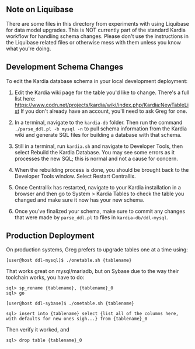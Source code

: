 ## Note on Liquibase
There are some files in this directory from experiments with using Liquibase for data model upgrades. This is NOT currently part of the standard Kardia workflow for handling schema changes. Please don't use the instructions in the Liquibase related files or otherwise mess with them unless you know what you're doing.

## Development Schema Changes

To edit the Kardia database schema in your local development deployment:

1. Edit the Kardia wiki page for the table you'd like to change. There's a full list here: https://www.codn.net/projects/kardia/wiki/index.php/Kardia:NewTableList If you don't already have an account, you'll need to ask Greg for one.

2. In a terminal, navigate to the `kardia-db` folder. Then run the command `./parse_ddl.pl -b mysql -n` to pull schema information from the Kardia wiki and generate SQL files for building a database with that schema.

3. Still in a terminal, run `kardia.sh` and navigate to Developer Tools, then select Rebuild the Kardia Database. You may see some errors as it processes the new SQL; this is normal and not a cause for concern.

4. When the rebuilding process is done, you should be brought back to the Developer Tools window. Select Restart Centrallix.

5. Once Centrallix has restarted, navigate to your Kardia installation in a browser and then go to System > Kardia Tables to check the table you changed and make sure it now has your new schema.

6. Once you've finalized your schema, make sure to commit any changes that were made by `parse_ddl.pl` to files in `kardia-db/ddl-mysql`.

## Production Deployment
On production systems, Greg prefers to upgrade tables one at a time using:

```
[user@host ddl-mysql]$ ./onetable.sh {tablename}
```

That works great on mysql/mariadb, but on Sybase due to the way their toolchain works, you have to do:

```
sql> sp_rename {tablename}, {tablename}_0
sql> go

[user@host ddl-sybase]$ ./onetable.sh {tablename}

sql> insert into {tablename} select {list all of the columns here, with defaults for new ones sigh...} from {tablename}_0
```

Then verify it worked, and

```
sql> drop table {tablename}_0 
```
